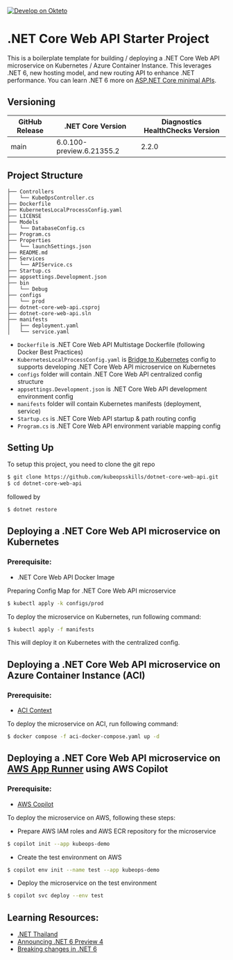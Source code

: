 ﻿[![Develop on Okteto](https://okteto.com/develop-okteto.svg)](https://cloud.okteto.com/deploy?repository=https://github.com/kubeopsskills/dotnet-core-web-api&branch=develop)

# .NET Core Web API Starter Project

This is a boilerplate template for building / deploying a .NET Core Web API microservice on Kubernetes / Azure Container Instance.
This leverages .NET 6, new hosting model, and new routing API to enhance .NET performance. You can learn .NET 6 more on [ASP.NET Core minimal APIs](https://www.dotnetthailand.com/web-frameworks/asp-net-core/asp-net-core-minimal-apis).

## Versioning
| GitHub Release | .NET Core Version | Diagnostics HealthChecks Version |
|----------------|------------ |---------------------|
| main | 6.0.100-preview.6.21355.2 | 2.2.0 |

## Project Structure
```
├── Controllers
│   └── KubeOpsController.cs
├── Dockerfile
├── KubernetesLocalProcessConfig.yaml
├── LICENSE
├── Models
│   └── DatabaseConfig.cs
├── Program.cs
├── Properties
│   └── launchSettings.json
├── README.md
├── Services
│   └── APIService.cs
├── Startup.cs
├── appsettings.Development.json
├── bin
│   └── Debug
├── configs
│   └── prod
├── dotnet-core-web-api.csproj
├── dotnet-core-web-api.sln
├── manifests
│   ├── deployment.yaml
│   └── service.yaml
```

- `Dockerfile` is .NET Core Web API Multistage Dockerfile (following Docker Best Practices)
- `KubernetesLocalProcessConfig.yaml` is [Bridge to Kubernetes](https://devblogs.microsoft.com/visualstudio/bridge-to-kubernetes-ga/) config to supports developing .NET Core Web API microservice on Kubernetes
- `configs` folder will contain .NET Core Web API centralized config structure
- `appsettings.Development.json` is .NET Core Web API development environment config
- `manifests` folder will contain Kubernetes manifests (deployment, service)
- `Startup.cs` is .NET Core Web API startup & path routing config 
- `Program.cs` is .NET Core Web API environment variable mapping config 

## Setting Up

To setup this project, you need to clone the git repo

```sh
$ git clone https://github.com/kubeopsskills/dotnet-core-web-api.git
$ cd dotnet-core-web-api
```

followed by

```sh
$ dotnet restore
```

## Deploying a .NET Core Web API microservice on Kubernetes

### Prerequisite:

- .NET Core Web API Docker Image

Preparing Config Map for .NET Core Web API microservice

```sh
$ kubectl apply -k configs/prod
```

To deploy the microservice on Kubernetes, run following command:

```sh
$ kubectl apply -f manifests
```

This will deploy it on Kubernetes with the centralized config.

## Deploying a .NET Core Web API microservice on Azure Container Instance (ACI)

### Prerequisite:

- [ACI Context](https://docs.docker.com/cloud/aci-integration/#run-docker-containers-on-aci)


To deploy the microservice on ACI, run following command:

```sh
$ docker compose -f aci-docker-compose.yaml up -d
```

## Deploying a .NET Core Web API microservice on [AWS App Runner](https://aws.amazon.com/apprunner/) using AWS Copilot

### Prerequisite:

- [AWS Copilot](https://aws.github.io/copilot-cli/docs/getting-started/install/)

To deploy the microservice on AWS, following these steps:

- Prepare AWS IAM roles and AWS ECR repository for the microservice

```sh
$ copilot init --app kubeops-demo
```

- Create the test environment on AWS

```sh
$ copilot env init --name test --app kubeops-demo
```

- Deploy the microservice on the test environment

```sh
$ copilot svc deploy --env test
```


## Learning Resources:

- [.NET Thailand](https://www.dotnetthailand.com/)
- [Announcing .NET 6 Preview 4](https://devblogs.microsoft.com/aspnet/asp-net-core-updates-in-net-6-preview-4/)
- [Breaking changes in .NET 6](https://docs.microsoft.com/en-us/dotnet/core/compatibility/6.0)
